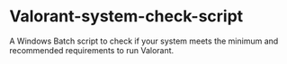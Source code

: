 # Valorant-system-check-script
A Windows Batch script to check if your system meets the minimum and recommended requirements to run Valorant. 
